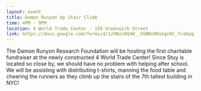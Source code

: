 ```yaml
---
layout: event
title: Damon Runyon Up Stair Climb
time: 4PM - 9PM
location: 4 World Trade Center - 150 Greenwich Street
link: https://docs.google.com/forms/d/1zVNzcKQ4W__5UBRn9OskgcKC_fvsKaq1mTcWTbYKEFs/viewform
---
```

The Damon Runyon Research Foundation will be hosting the first charitable fundraiser at the newly constructed 4 World Trade Center! Since Stuy is located so close by, we should have no problem with helping after school. We will be assisting with distributing t-shirts, manning the food table and cheering the runners as they climb up the stairs of the 7th tallest building in NYC!
